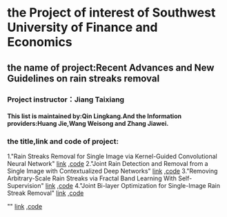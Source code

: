 # the Project of interest of Southwest University of Finance and Economics 
## the name of project:Recent Advances and New Guidelines on rain streaks removal
### Project instructor：Jiang Taixiang 
#### This list is maintained by:Qin Lingkang.And the Information providers:Huang Jie,Wang Weisong and Zhang Jiawei.

### the title,link and code of project:
1."Rain Streaks Removal for Single Image via Kernel-Guided Convolutional Neural Network" [link](https://ieeexplore.ieee.org/stamp/stamp.jsp?arnumber=9173811) ,[code](https://github.com/owuchangyuo/owuchangyuo.github.io/find/2fa2c7121938f1f4a390d510c5febaaf1b264987)  2."Joint Rain Detection and Removal from a Single Image with Contextualized Deep Networks" [link](https://ieeexplore.ieee.org/stamp/stamp.jsp?arnumber=8627954) ,[code](https://github.com/AlexHex7/alexHex7.github.io/find/1f069a25bb883df6339f59e3bbf92c616c7992d4)
3."Removing Arbitrary-Scale Rain Streaks via Fractal Band Learning With Self-Supervision" [link](https://ieeexplore.ieee.org/stamp/stamp.jsp?arnumber=9096511) ,[code](https://github.com/flyywh/flyywh.github.io/find/710cc0b43693c298ce3551b664a5d6713af3931d)
4."Joint Bi-layer Optimization for Single-Image Rain Streak Removal" [link](https://ieeexplore.ieee.org/stamp/stamp.jsp?arnumber=8237538) ,[code](https://github.com/Ir1d/ir1d/find/5516895b9baa65ade32484ed073b9b2f5e6a2b53)


"" [link]() ,[code]()
